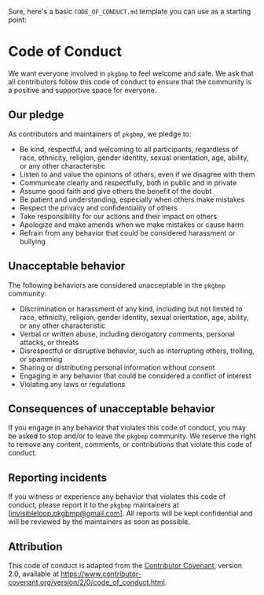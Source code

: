 Sure, here's a basic `CODE_OF_CONDUCT.md` template you can use as a starting point:

# Code of Conduct

We want everyone involved in `pkgbmp` to feel welcome and safe. We ask that all contributors follow this code of conduct to ensure that the community is a positive and supportive space for everyone.

## Our pledge

As contributors and maintainers of `pkgbmp`, we pledge to:

- Be kind, respectful, and welcoming to all participants, regardless of race, ethnicity, religion, gender identity, sexual orientation, age, ability, or any other characteristic
- Listen to and value the opinions of others, even if we disagree with them
- Communicate clearly and respectfully, both in public and in private
- Assume good faith and give others the benefit of the doubt
- Be patient and understanding, especially when others make mistakes
- Respect the privacy and confidentiality of others
- Take responsibility for our actions and their impact on others
- Apologize and make amends when we make mistakes or cause harm
- Refrain from any behavior that could be considered harassment or bullying

## Unacceptable behavior

The following behaviors are considered unacceptable in the `pkgbmp` community:

- Discrimination or harassment of any kind, including but not limited to race, ethnicity, religion, gender identity, sexual orientation, age, ability, or any other characteristic
- Verbal or written abuse, including derogatory comments, personal attacks, or threats
- Disrespectful or disruptive behavior, such as interrupting others, trolling, or spamming
- Sharing or distributing personal information without consent
- Engaging in any behavior that could be considered a conflict of interest
- Violating any laws or regulations

## Consequences of unacceptable behavior

If you engage in any behavior that violates this code of conduct, you may be asked to stop and/or to leave the `pkgbmp` community. We reserve the right to remove any content, comments, or contributions that violate this code of conduct.

## Reporting incidents

If you witness or experience any behavior that violates this code of conduct, please report it to the `pkgbmp` maintainers at [invisibleloop.pkgbmp@gmail.com]. All reports will be kept confidential and will be reviewed by the maintainers as soon as possible.

## Attribution

This code of conduct is adapted from the [Contributor Covenant](https://www.contributor-covenant.org/), version 2.0, available at https://www.contributor-covenant.org/version/2/0/code_of_conduct.html.
